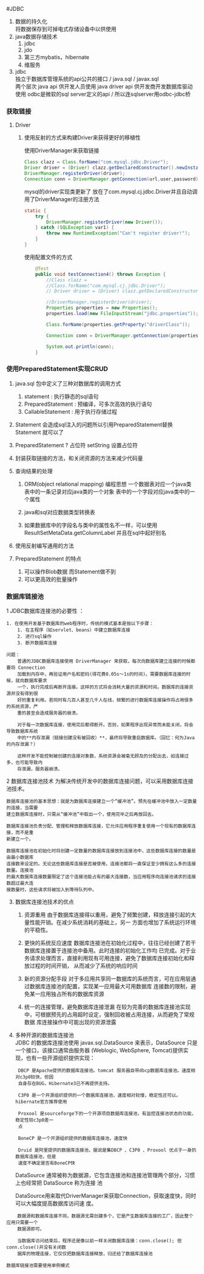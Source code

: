#JDBC 
1. 数据的持久化  
	将数据保存到可掉电式存储设备中以供使用  
2. java数据存储技术  
	1. jdbc    
	2. jdo  
	3. 第三方mybatis，hibernate  
	4. 维服务  
3. jdbc  
	独立于数据库管理系统的api公共的接口 / java.sql / javax.sql  
	两个层次 java api 供开发人员使用 java driver api 供开发商开发数据库驱动使用
	odbc是微软的sql server定义的api / 所以连sqlserver用odbc-jdbc桥

### 获取链接
1. Driver
	1. 使用反射的方式来构建Driver来获得更好的移植性
		
		 使用DriverManager来获取链接
	
		``` java
		Class clazz = Class.forName("com.mysql.jdbc.Driver");
		Driver driver = (Driver) clazz.getDeclaredConstructor().newInstance();
		DriverManager.registerDriver(driver);
        Connection conn = DriverManager.getConnection(url,user,password);
		```
		
		mysql的driver实现类更新了 放在了com.mysql.cj.jdbc.Driver并且自动调用了DriverManager的注册方法
		
		```	java
		static {
			try {
				DriverManager.registerDriver(new Driver());
			} catch (SQLException var1) {
				throw new RuntimeException("Can't register driver!");
			}
		}
		```
		
		使用配置文件的方式
		```java
			@Test
	    	public void testConnection4() throws Exception {
				//Class clazz =
				//Class.forName("com.mysql.cj.jdbc.Driver");
				// Driver driver = (Driver) clazz.getDeclaredConstructor().newInstance();

				//DriverManager.registerDriver(driver);
				Properties properties = new Properties();
				properties.load(new FileInputStream("jdbc.properties"));

				Class.forName(properties.getProperty("driverClass"));

				Connection conn = DriverManager.getConnection(properties.getProperty("url"),properties);

				System.out.println(conn);
			}
		```

### 使用PreparedStatement实现CRUD

1. java.sql 包中定义了三种对数据库的调用方式
	1. statement : 执行静态的sql语句
	2. PreparedStatement : 预编译，可多次高效的执行语句
	3. CallableStatement : 用于执行存储过程

2. Statement 会造成sql注入的问题所以引用PreparedStatement替换Statement 就可以了
3. PreparedStatement
	? 占位符
	setString 设置占位符
	
4. 封装获取链接的方法，和关闭资源的方法来减少代码量

5. 查询结果的处理
	1. ORM(object relational mapping) 编程思想
		一个数据表对应一个java类
		表中的一条记录对应java类的一个对象
		表中的一个字段对应java类中的一个属性
	
	2. java和sql对应数据类型转换表
	3. 如果数据库中的字段名与类中的属性名不一样，可以使用ResultSetMetaData.getColumnLabel 并且在sql中起好别名

6. 使用反射编写通用的方法
7. PreparedStatement 的特点
	1. 可以操作Blob数据 而Statement做不到
	2. 可以更高效的批量操作
	



### 数据库链接池

1 JDBC数据库连接池的必要性  ：
	
	1. 在使用开发基于数据库的web程序时，传统的模式基本是按以下步骤：
		1. 在主程序（如servlet、beans）中建立数据库连接
		2. 进行sql操作
		3. 断开数据库连接
	
	问题：
		普通的JDBC数据库连接使用 DriverManager 来获取，每次向数据库建立连接的时候都要将 Connection
		加载到内存中，再验证用户名和密码(得花费0.05s～1s的时间)。需要数据库连接的时候，就向数据库要求
		一个，执行完成后再断开连接。这样的方式将会消耗大量的资源和时间。数据库的连接资源并没有得到很
		好的重复利用。若同时有几百人甚至几千人在线，频繁的进行数据库连接操作将占用很多的系统资源，严
		重的甚至会造成服务器的崩溃。
	
		对于每一次数据库连接，使用完后都得断开。否则，如果程序出现异常而未能关闭，将会导致数据库系统
		中的**内存泄漏（链接创建没有被回收）**，最终将导致重启数据库。（回忆：何为Java的内存泄漏？）
	
		这种开发不能控制被创建的连接对象数，系统资源会被毫无顾及的分配出去，如连接过多，也可能导致内
		存泄漏，服务器崩溃。
	
2 数据库连接池技术
	为解决传统开发中的数据库连接问题，可以采用数据库连接池技术。
		
	数据库连接池的基本思想：就是为数据库连接建立一个“缓冲池”。预先在缓冲池中放入一定数量的连接，当需要
	建立数据库连接时，只需从“缓冲池”中取出一个，使用完毕之后再放回去。
		
	数据库连接池负责分配、管理和释放数据库连接，它允许应用程序重复使用一个现有的数据库连接，而不是重
	新建立一个。
		
	数据库连接池在初始化时将创建一定数量的数据库连接放到连接池中，这些数据库连接的数量是由最小数据库
	连接数来设定的。无论这些数据库连接是否被使用，连接池都将一直保证至少拥有这么多的连接数量。连接池
	的最大数据库连接数量限定了这个连接池能占有的最大连接数，当应用程序向连接池请求的连接数超过最大连
	接数量时，这些请求将被加入到等待队列中。
		
		
3. 数据库连接池技术的优点
	1. 资源重用
	由于数据库连接得以重用，避免了频繁创建，释放连接引起的大量性能开销。在减少系统消耗的基础上，另一
	方面也增加了系统运行环境的平稳性。
	
	2. 更快的系统反应速度
	数据库连接池在初始化过程中，往往已经创建了若干数据库连接置于连接池中备用。此时连接的初始化工作均
	已完成。对于业务请求处理而言，直接利用现有可用连接，避免了数据库连接初始化和释放过程的时间开销，
	从而减少了系统的响应时间
	
	3. 新的资源分配手段
	对于多应用共享同一数据库的系统而言，可在应用层通过数据库连接池的配置，实现某一应用最大可用数据库
	连接数的限制，避免某一应用独占所有的数据库资源
	
	4. 统一的连接管理，避免数据库连接泄漏
	在较为完善的数据库连接池实现中，可根据预先的占用超时设定，强制回收被占用连接，从而避免了常规数据
	库连接操作中可能出现的资源泄露

4. 多种开源的数据库连接池  
	JDBC 的数据库连接池使用 javax.sql.DataSource 来表示，DataSource 只是一个接口，该接口通常由服务器
	(Weblogic, WebSphere, Tomcat)提供实现，也有一些开源组织提供实现：
		
		DBCP 是Apache提供的数据库连接池。tomcat 服务器自带dbcp数据库连接池。速度相对c3p0较快，但因
		自身存在BUG，Hibernate3已不再提供支持。
		
		C3P0 是一个开源组织提供的一个数据库连接池，速度相对较慢，稳定性还可以。hibernate官方推荐使用
		
		Proxool 是sourceforge下的一个开源项目数据库连接池，有监控连接池状态的功能，稳定性较c3p0差一
		点
		
		BoneCP 是一个开源组织提供的数据库连接池，速度快
		
		Druid 是阿里提供的数据库连接池，据说是集DBCP 、C3P0 、Proxool 优点于一身的数据库连接池，但是
		速度不确定是否有BoneCP快
	
	DataSource 通常被称为数据源，它包含连接池和连接池管理两个部分，习惯上也经常把 DataSource 称为连接
	池
	
	DataSource用来取代DriverManager来获取Connection，获取速度快，同时可以大幅度提高数据库访问速
	度。
	
```
	数据源和数据库连接不同，数据源无需创建多个，它是产生数据库连接的工厂，因此整个应用只需要一个
	数据源即可。
	
	当数据库访问结束后，程序还是像以前一样关闭数据库连接：conn.close(); 但conn.close()并没有关闭数
	据库的物理连接，它仅仅把数据库连接释放，归还给了数据库连接池
```
	数据库链接池需要使用单例模式
	
	

	

